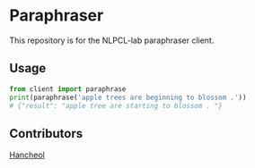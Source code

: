 # Paraphraser

This repository is for the NLPCL-lab paraphraser client.

## Usage 
```python
from client import paraphrase
print(paraphrase('apple trees are beginning to blossom .'))
# {"result": "apple tree are starting to blossom . "}
```

## Contributors

[Hancheol](http://nlp.kaist.ac.kr/~hcpark)
